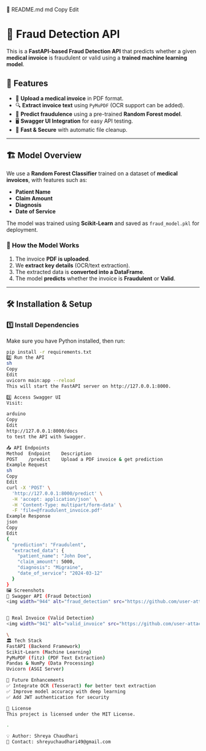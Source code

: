 📜 README.md
md
Copy
Edit
# 🏥 Fraud Detection API

This is a **FastAPI-based Fraud Detection API** that predicts whether a given **medical invoice** is fraudulent or valid using a **trained machine learning model**.

## 🚀 Features
- 📄 **Upload a medical invoice** in PDF format.
- 🔍 **Extract invoice text** using `PyMuPDF` (OCR support can be added).
- 🤖 **Predict fraudulence** using a pre-trained **Random Forest model**.
- 🖥️ **Swagger UI Integration** for easy API testing.
- 📂 **Fast & Secure** with automatic file cleanup.

---

## 🏗️ Model Overview
We use a **Random Forest Classifier** trained on a dataset of **medical invoices**, with features such as:
- **Patient Name**
- **Claim Amount**
- **Diagnosis**
- **Date of Service**

The model was trained using **Scikit-Learn** and saved as `fraud_model.pkl` for deployment.

### **🔧 How the Model Works**
1. The invoice **PDF is uploaded**.
2. We **extract key details** (OCR/text extraction).
3. The extracted data is **converted into a DataFrame**.
4. The model **predicts** whether the invoice is **Fraudulent** or **Valid**.

---

## 🛠️ Installation & Setup
### **1️⃣ Install Dependencies**
Make sure you have Python installed, then run:
```sh
pip install -r requirements.txt
2️⃣ Run the API
sh
Copy
Edit
uvicorn main:app --reload
This will start the FastAPI server on http://127.0.0.1:8000.

3️⃣ Access Swagger UI
Visit:

arduino
Copy
Edit
http://127.0.0.1:8000/docs
to test the API with Swagger.

📤 API Endpoints
Method	Endpoint	Description
POST	/predict	Upload a PDF invoice & get prediction
Example Request
sh
Copy
Edit
curl -X 'POST' \
  'http://127.0.0.1:8000/predict' \
  -H 'accept: application/json' \
  -H 'Content-Type: multipart/form-data' \
  -F 'file=@fraudulent_invoice.pdf'
Example Response
json
Copy
Edit
{
  "prediction": "Fraudulent",
  "extracted_data": {
    "patient_name": "John Doe",
    "claim_amount": 5000,
    "diagnosis": "Migraine",
    "date_of_service": "2024-03-12"
  }
}
🖼️ Screenshots
📌 Swagger API (Fraud Detection)
<img width="944" alt="fraud_detection" src="https://github.com/user-attachments/assets/d9eaf72e-68d0-44a1-8ff4-45cc442ba80c" />


📌 Real Invoice (Valid Detection)
<img width="941" alt="valid_invoice" src="https://github.com/user-attachments/assets/9c5488ad-04a7-4c14-8d0d-c9402e4f768b" />

\
🏛️ Tech Stack
FastAPI (Backend Framework)
Scikit-Learn (Machine Learning)
PyMuPDF (fitz) (PDF Text Extraction)
Pandas & NumPy (Data Processing)
Uvicorn (ASGI Server)

📌 Future Enhancements
✅ Integrate OCR (Tesseract) for better text extraction
✅ Improve model accuracy with deep learning
✅ Add JWT authentication for security

📜 License
This project is licensed under the MIT License.

.

💡 Author: Shreya Chaudhari
📧 Contact: shreyuchaudhari49@gmail.com

